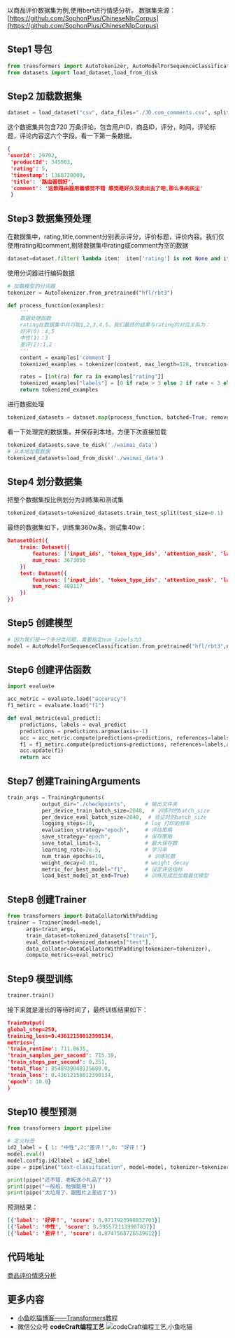 以商品评价数据集为例,使用bert进行情感分析。
数据集来源：[https://github.com/SophonPlus/ChineseNlpCorpus](https://github.com/SophonPlus/ChineseNlpCorpus)
## Step1 导包
```python
from transformers import AutoTokenizer, AutoModelForSequenceClassification, Trainer, TrainingArguments
from datasets import load_dataset,load_from_disk
```
## Step2 加载数据集
```python
dataset = load_dataset("csv", data_files="./JD.com_comments.csv", split='train')
```
这个数据集共包含720 万条评论，包含用户ID，商品ID，评分，时间，评论标题，评论内容这六个字段。看一下第一条数据。
```json
{
'userId': 29792,
 'productId': 345003,
 'rating': 5,
 'timestamp': 1368720000,
 'title': '路由器很好',
 'comment': '这款路由器用着感觉不错 感觉是好久没卖出去了吧,那么多的灰尘'
 }
```
## Step3 数据集预处理
在数据集中，rating,title,comment分别表示评分，评价标题，评价内容。我们仅使用rating和comment,剔除数据集中rating或comment为空的数据

```python
dataset=dataset.filter( lambda item:  item['rating'] is not None and item['comment'] is not None)
```
使用分词器进行编码数据
```python
# 加载模型的分词器
tokenizer = AutoTokenizer.from_pretrained("hfl/rbt3")

def process_function(examples):
    '''
    数据处理函数
    rating在数据集中共可取1,2,3,4,5。我们最终的结果与rating的对应关系为：
    好评(0)：4,5
    中性(1)：3
    差评(2):1,2
    '''
    content = examples['comment']
    tokenized_examples = tokenizer(content, max_length=128, truncation=True, padding="max_length")

    rates = [int(ra) for ra in examples["rating"]]
    tokenized_examples["labels"] = [0 if rate > 3 else 2 if rate < 3 else 1 for rate in rates]
    return tokenized_examples
```
进行数据处理
```python
tokenized_datasets = dataset.map(process_function, batched=True, remove_columns=dataset.column_names)
```

看一下处理完的数据集，并保存到本地，方便下次直接加载
```python
tokenized_datasets.save_to_disk('./waimai_data')
# 从本地加载数据
tokenized_datasets=load_from_disk('./waimai_data')
```
## Step4 划分数据集
把整个数据集按比例划分为训练集和测试集
```python
tokenized_datasets=tokenized_datasets.train_test_split(test_size=0.1)
```
最终的数据集如下，训练集360w条，测试集40w：
```json
DatasetDict({
    train: Dataset({
        features: ['input_ids', 'token_type_ids', 'attention_mask', 'labels'],
        num_rows: 3673050
    })
    test: Dataset({
        features: ['input_ids', 'token_type_ids', 'attention_mask', 'labels'],
        num_rows: 408117
    })
})
```
## Step5 创建模型

```python
# 因为我们是一个多分类问题，需要指定num_labels为3
model = AutoModelForSequenceClassification.from_pretrained("hfl/rbt3",num_labels=3)
```
## Step6 创建评估函数

```python
import evaluate

acc_metric = evaluate.load("accuracy")
f1_metirc = evaluate.load("f1")

def eval_metric(eval_predict):
    predictions, labels = eval_predict
    predictions = predictions.argmax(axis=-1)
    acc = acc_metric.compute(predictions=predictions, references=labels)
    f1 = f1_metirc.compute(predictions=predictions, references=labels,average='micro')
    acc.update(f1)
    return acc
```
## Step7 创建TrainingArguments

```python
train_args = TrainingArguments(
		   output_dir="./checkpoints",      # 输出文件夹
		   per_device_train_batch_size=2048,  # 训练时的batch_size
		   per_device_eval_batch_size=2048,  # 验证时的batch_size
		   logging_steps=10,                # log 打印的频率
		   evaluation_strategy="epoch",     # 评估策略
		   save_strategy="epoch",           # 保存策略
		   save_total_limit=3,              # 最大保存数
		   learning_rate=2e-5,              # 学习率
		   num_train_epochs=10,              # 训练轮数
		   weight_decay=0.01,               # weight_decay
		   metric_for_best_model="f1",      # 设定评估指标
		   load_best_model_at_end=True)     # 训练完成后加载最优模型
```
## Step8 创建Trainer

```python
from transformers import DataCollatorWithPadding
trainer = Trainer(model=model,
	  args=train_args,
	  train_dataset=tokenized_datasets["train"],
	  eval_dataset=tokenized_datasets["test"],
	  data_collator=DataCollatorWithPadding(tokenizer=tokenizer),
	  compute_metrics=eval_metric)
```
## Step9 模型训练

```python
trainer.train()
```
接下来就是漫长的等待时间了，最终训练结果如下：
```json
TrainOutput(
global_step=250, 
training_loss=0.43612158012390134, 
metrics={
'train_runtime': 711.8635, 
'train_samples_per_second': 715.39, 
'train_steps_per_second': 0.351, 
'total_flos': 8548939048135680.0, 
'train_loss': 0.43612158012390134, 
'epoch': 10.0}
)
```
## Step10 模型预测
```python
from transformers import pipeline

# 定义标签
id2_label = { 1: "中性",2:"差评！",0: "好评！"}
model.eval()
model.config.id2label = id2_label
pipe = pipeline("text-classification", model=model, tokenizer=tokenizer, device=0)

print(pipe("还不错，老板送小礼品了"))  
print(pipe("一般般，勉强能用"))  
print(pipe("太垃圾了，跟图片上差远了"))
```
预测结果：
```json
[{'label': '好评！', 'score': 0.9717923998832703}]
[{'label': '中性', 'score': 0.5955721139907837}]
[{'label': '差评！', 'score': 0.8747568726539612}]
```


## 代码地址
[商品评价情感分析](https://github.com/Lyn4ever29/transformers-learning/examples/text-classfication)

## 更多内容
- [小鱼吃猫博客——Transformers教程](https://jhacker.cn/transformers)
- 微信公众号 **codeCraft编程工艺**
![codeCraft编程工艺,小鱼吃猫](https://img.jhacker.cn/img/gzh2.png)
